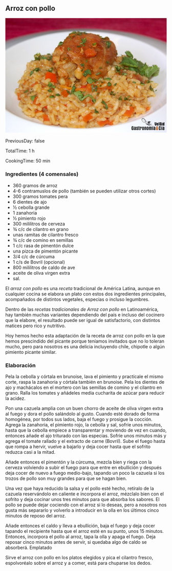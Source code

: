[title]: #()

##  Arroz con pollo
 

[img]: #()

![](../docs/imgs/0038-arroz_pollo.jpg)

[#url]:#()

[](http://www.gastronomiaycia.com/2009/03/19/arroz-con-pollo)

[recipe-time]: #()

PreviousDay: false

TotalTime: 1 h

CookingTime: 50 min

[ingredients-content]: #()

### Ingredientes (4 comensales)
    
* 360 gramos de arroz
* 4-6 contramuslos de pollo (también se pueden utilizar
    otros cortes)
* 300 gramos tomates pera
* 6 dientes de ajo
* ½ cebolla grande
* 1
    zanahoria
* ½ pimiento rojo
* 300 mililitros de cerveza
* ¾ c/c de cilantro en
    grano
* unas ramitas de cilantro fresco
* ¾
    c/c de comino en semillas
* 1 c/c rasa de pimentón dulce
* una pizca de
    pimentón picante
* 3/4 c/c de cúrcuma
* 1 c/s de Bovril (opcional)
* 800
    mililitros de caldo de ave
* aceite de oliva virgen extra
* sal.



[content]: #()


El *arroz con pollo* es una *receta* tradicional de América Latina, aunque
en cualquier cocina se elabora un plato con estos dos ingredientes
principales, acompañados de distintos vegetales, especias o incluso
legumbres.

Dentro de las *recetas tradicionales de Arroz con pollo* en Latinoamérica,
hay también muchas variantes dependiendo del país e incluso del cocinero
que la elabore, el resultado puede ser igual de satisfactorio, con
distintos matices pero rico y nutritivo.

Hoy hemos hecho esta adaptación de la receta de arroz con pollo en la que
hemos prescindido del picante porque teníamos invitados que no lo toleran
mucho, pero para nosotros es una delicia incluyendo chile, chipotle o algún pimiento
picante similar.

### Elaboración

Pela la cebolla y córtala en brunoise, lava el pimiento y
practícale el mismo corte, raspa la zanahoria y córtala también en
brunoise. Pela los dientes de ajo y machácalos en el mortero con las
semillas de comino y el cilantro en grano. Ralla los tomates y añádeles
media cucharita de azúcar para reducir la acidez.

Pon una cazuela amplia con un buen chorro de aceite de oliva virgen extra
al fuego y dora el pollo salándolo al gusto. Cuando esté dorado de forma
homogénea, por todos sus lados, baja el fuego y prosigue la cocción. Agrega
la zanahoria, el pimiento rojo, la cebolla y sal, sofríe unos minutos,
hasta que la cebolla empiece a transparentar y moviendo de vez en cuando,
entonces añade el ajo triturado con las especias. Sofríe unos minutos más y
agrega el tomate rallado y el extracto de carne (Bovril). Sube el fuego hasta
que rompa a hervir, vuelve a bajarlo y deja cocer hasta que el sofrito
reduzca casi a la mitad.

Añade entonces el pimentón y la cúrcuma, mezcla bien y riega con la cerveza
volviendo a subir el fuego para que entre en ebullición y después deja
cocer de nuevo a fuego medio-bajo, tapando un poco la cazuela si los trozos
de pollo
son muy grandes para que se hagan bien.

Una vez que haya reducido la salsa y el pollo esté hecho, retíralo de la
cazuela reservándolo en caliente e incorpora el arroz, mézclalo bien con el
sofrito y deja cocinar unos tres minutos para que absorba los sabores. El
pollo se puede dejar cociendo con el arroz si lo deseas, pero a nosotros
nos gusta más separarlo y volverlo a introducir en la olla en los últimos
cinco minutos de reposo del arroz.

Añade entonces el caldo y lleva a ebullición, baja el fuego y deja cocer
tapando el recipiente hasta que el arroz esté en su punto, unos 15 minutos.
Entonces, incorpora el pollo al arroz, tapa la olla y apaga el fuego. Deja
reposar cinco minutos antes de servir, si quedaba algo de caldo se
absorberá.
Emplatado

Sirve el arroz con pollo en los platos elegidos y pica el cilantro fresco,
espolvoréalo sobre el arroz y a comer, está para chuparse los dedos.
